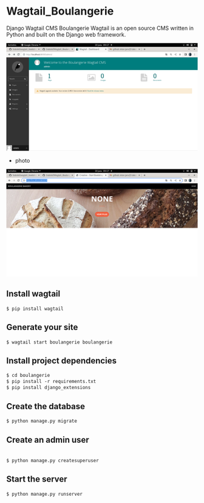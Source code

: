 # Wagtail_Boulangerie
Django Wagtail CMS Boulangerie
Wagtail is an open source CMS written in Python and built on the Django web framework.

![photo 1](./Wagtail_Boulangerie_01.png)

* photo 

![photo 1](./Wagtail_Boulangerie_02.png)

## Install wagtail 
```shell
$ pip install wagtail 

``` 

## Generate your site

```shell
$ wagtail start boulangerie boulangerie
``` 

## Install project dependencies


```shell
$ cd boulangerie
$ pip install -r requirements.txt
$ pip install django_extensions

``` 
## Create the database

```shell
$ python manage.py migrate

``` 

## Create an admin user


```shell

$ python manage.py createsuperuser

```

## Start the server


```shell
$ python manage.py runserver

```
